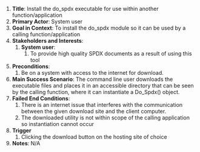 ﻿1. **Title**: Install the do_spdx executable for use within another function/application
2. **Primary Actor**: System user
3. **Goal in Context**: To install the do_spdx module so it can be used by a calling function/application
4. **Stakeholders and Interests**: 
   1. **System user**:
      1. To provide high quality SPDX documents as a result of using this tool
5. **Preconditions**:
   1. Be on a system with access to the internet for download.
6. **Main Success Scenario**: The command line user downloads the executable files and places it in an accessible directory that can be seen by the calling function, where it can instantiate a Do_Spdx() object.
7. **Failed End Conditions**:
   1. There is an internet issue that interferes with the communication between the given download site and the client computer.
   2. The downloaded utility is not within scope of the calling application so instantiation cannot occur
8. **Trigger**
   1. Clicking the download button on the hosting site of choice
9. **Notes**: N/A